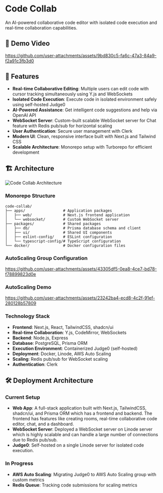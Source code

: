 # Code Collab

An AI-powered collaborative code editor with isolated code execution and real-time collaboration capabilities.

## 🎥 Demo Video

https://github.com/user-attachments/assets/9bd830c5-fa6c-47a3-84a9-f2a91c3fb3d0

## 🚀 Features

- **Real-time Collaborative Editing**: Multiple users can edit code with cursor tracking simultaneously using Y.js and WebSockets
- **Isolated Code Execution**: Execute code in isolated environment safely using self-hosted Judge0
- **AI-Powered Assistance**: Get intelligent code suggestions and help via OpenAI API
- **WebSocket Server**: Custom-built scalable WebSocket server for Chat feature with Redis pub/sub for horizontal scaling
- **User Authentication**: Secure user management with Clerk
- **Modern UI**: Clean, responsive interface built with Next.js and Tailwind CSS
- **Scalable Architecture**: Monorepo setup with Turborepo for efficient development

## 🏗️ Architecture

![Code Collab Architecture](https://github.com/user-attachments/assets/c864db0c-fd0d-4393-a67f-3c8d6a4537f5)

### Monorepo Structure

```
code-collab/
├── apps/                 # Application packages
│   ├── web/              # Next.js frontend application
│   └── websocket/        # Custom WebSocket server
├── packages/             # Shared packages
│   ├── db/               # Prisma database schema and client
│   ├── ui/               # Shared UI components
│   ├── eslint-config/    # ESLint configuration
│   └── typescript-config/# TypeScript configuration
└── docker/               # Docker configuration files
```
### AutoScaling Group Configuration

https://github.com/user-attachments/assets/43305df5-0ea8-4ce7-bd78-f78899823d0e



### AutoScaling Demo

https://github.com/user-attachments/assets/23242ba4-ecd8-4c2f-91ef-280128b57809


### Technology Stack

- **Frontend**: Next.js, React, TailwindCSS, shadcn/ui
- **Real-time Collaboration**: Y.js, CodeMirror, WebSockets
- **Backend**: Node.js, Express
- **Database**: PostgreSQL, Prisma ORM
- **Execution Environment**: Containerized Judge0 (self-hosted)
- **Deployment**: Docker, Linode, AWS Auto Scaling
- **Scaling**: Redis pub/sub for WebSocket scaling
- **Authentication**: Clerk

## 🛠️ Deployment Architecture

### Current Setup
- **Web App**: A full-stack application built with Next.js, TailwindCSS, shadcn/ui, and Prisma ORM which has a frontend and backend. The frontend has features like creating rooms, real-time collaborative code editor, chat, and a dashboard.
- **WebSocket Server**: Deployed a WebSocket server on Linode server which is highly scalable and can handle a large number of connections due to Redis pub/sub. 
- **Judge0**: Self-hosted on a single Linode server for isolated code execution.

### In Progress
- **AWS Auto Scaling**: Migrating Judge0 to AWS Auto Scaling group with custom metrics
- **Redis Queue**: Tracking code submissions for scaling metrics




